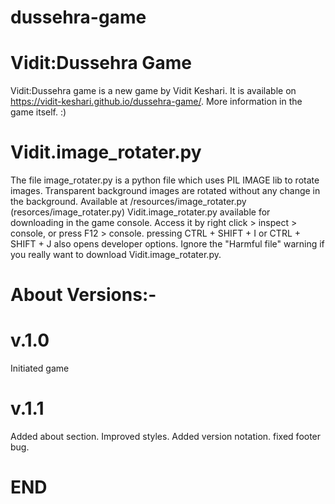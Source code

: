 # dussehra-game
# Vidit:Dussehra Game
Vidit:Dussehra game is a new game by Vidit Keshari. It is available on https://vidit-keshari.github.io/dussehra-game/. More information in the game itself. :)

# Vidit.image_rotater.py
The file image_rotater.py is a python file which uses PIL IMAGE lib to rotate images. Transparent background images are rotated without any change in the background. Available at /resources/image_rotater.py
(resorces/image_rotater.py)
Vidit.image_rotater.py available for downloading in the game console. Access it by right click > inspect > console, or press F12 > console. pressing CTRL + SHIFT + I or CTRL + SHIFT + J also opens developer options.
Ignore the "Harmful file" warning if you really want to download Vidit.image_rotater.py.
# About Versions:-
# v.1.0
Initiated game

# v.1.1
Added about section.
Improved styles.
Added version notation.
fixed footer bug.

# END

